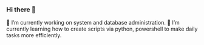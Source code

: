 ### Hi there 👋

 🔭 I’m currently working on system and database administration.
 🌱 I’m currently learning how to create scripts via python, powershell to make daily tasks more efficiently.


<!--
**VCNTQA/VCNTQA** is a ✨ _special_ ✨ repository because its `README.md` (this file) appears on your GitHub profile.

Here are some ideas to get you started:

- 🔭 I’m currently working on ...
- 🌱 I’m currently learning ...
- 👯 I’m looking to collaborate on ...
- 🤔 I’m looking for help with ...
- 💬 Ask me about ...
- 📫 How to reach me: ...
- 😄 Pronouns: ...
- ⚡ Fun fact: ...
-->
